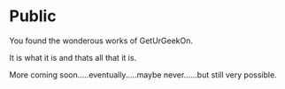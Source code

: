 # Public               

You found the wonderous works of GetUrGeekOn.

It is what it is and thats all that it is.

More coming soon.....eventually.....maybe never......but still very possible.
